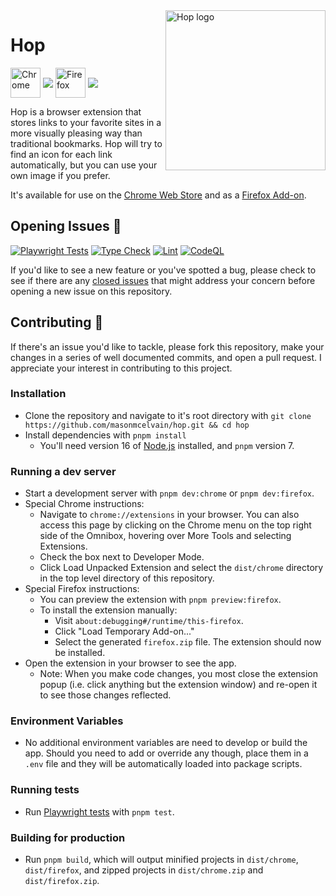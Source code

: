 <img align="right" width="256px" height="256px" alt="Hop logo" src="https://user-images.githubusercontent.com/52104630/138492652-531cc551-f07c-4e63-9146-3c9352d34847.png" />

# Hop

[link-chrome]: https://chrome.google.com/webstore/detail/hop/djdlkcbfbdebfaoakhnoienanaakgccd "Version published on Chrome Web Store"
[link-firefox]: https://addons.mozilla.org/en-US/firefox/addon/hop/ "Version published on Mozilla Add-ons"

[<img src="https://raw.githubusercontent.com/alrra/browser-logos/90fdf03c/src/chrome/chrome.svg" width="48" alt="Chrome" valign="middle">][link-chrome] [<img valign="middle" src="https://img.shields.io/chrome-web-store/v/djdlkcbfbdebfaoakhnoienanaakgccd.svg?label=%20">][link-chrome]
[<img src="https://raw.githubusercontent.com/alrra/browser-logos/90fdf03c/src/firefox/firefox.svg" width="48" alt="Firefox" valign="middle">][link-firefox] [<img valign="middle" src="https://img.shields.io/amo/v/hop.svg?label=%20">][link-firefox]

Hop is a browser extension that stores links to your favorite sites in a more visually pleasing way than traditional bookmarks. Hop will try to find an icon for each link automatically, but you can use your own image if you prefer.

It's available for use on the [Chrome Web Store](https://chrome.google.com/webstore/detail/hop/djdlkcbfbdebfaoakhnoienanaakgccd) and as a [Firefox Add-on](https://addons.mozilla.org/en-US/firefox/addon/hop/).

## Opening Issues 🥕

[![Playwright Tests](https://github.com/masonmcelvain/hop/actions/workflows/playwright.yml/badge.svg?branch=main)](https://github.com/masonmcelvain/hop/actions/workflows/playwright.yml)
[![Type Check](https://github.com/masonmcelvain/hop/actions/workflows/tsc.yml/badge.svg)](https://github.com/masonmcelvain/hop/actions/workflows/tsc.yml)
[![Lint](https://github.com/masonmcelvain/hop/actions/workflows/lint.yml/badge.svg)](https://github.com/masonmcelvain/hop/actions/workflows/lint.yml)
[![CodeQL](https://github.com/masonmcelvain/hop/actions/workflows/codeql-analysis.yml/badge.svg?branch=main)](https://github.com/masonmcelvain/hop/actions/workflows/codeql-analysis.yml)

If you'd like to see a new feature or you've spotted a bug, please check to see if there are any [closed issues](https://github.com/masonmcelvain/hop/issues?q=is%3Aissue+is%3Aclosed) that might address your concern before opening a new issue on this repository.

## Contributing 🐰

If there's an issue you'd like to tackle, please fork this repository, make your changes in a series of well documented commits, and open a pull request. I appreciate your interest in contributing to this project.

### Installation

- Clone the repository and navigate to it's root directory with `git clone https://github.com/masonmcelvain/hop.git && cd hop`
- Install dependencies with `pnpm install`
  - You'll need version 16 of [Node.js](https://nodejs.org/en/download/) installed, and `pnpm` version 7.

### Running a dev server

- Start a development server with `pnpm dev:chrome` or `pnpm dev:firefox`.
- Special Chrome instructions:
  - Navigate to `chrome://extensions` in your browser. You can also access this page by clicking on the Chrome menu on the top right side of the Omnibox, hovering over More Tools and selecting Extensions.
  - Check the box next to Developer Mode.
  - Click Load Unpacked Extension and select the `dist/chrome` directory in the top level directory of this repository.
- Special Firefox instructions:
  - You can preview the extension with `pnpm preview:firefox`.
  - To install the extension manually:
    - Visit `about:debugging#/runtime/this-firefox`.
    - Click "Load Temporary Add-on..."
    - Select the generated `firefox.zip` file. The extension should now be installed.
- Open the extension in your browser to see the app.
  - Note: When you make code changes, you most close the extension popup (i.e. click anything but the extension window) and re-open it to see those changes reflected.

### Environment Variables

- No additional environment variables are need to develop or build the app. Should you need to add or override any though, place them in a `.env` file and they will be automatically loaded into package scripts.

### Running tests

- Run [Playwright tests](https://playwright.dev/docs/intro) with `pnpm test`.

### Building for production

- Run `pnpm build`, which will output minified projects in `dist/chrome`, `dist/firefox`, and zipped projects in `dist/chrome.zip` and `dist/firefox.zip`.
